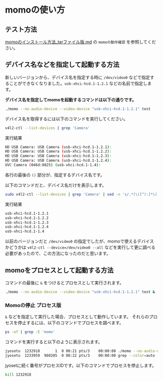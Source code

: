 # momoの使い方

## テスト方法

[momoのインストール方法_tarファイル版.md](./momoのインストール方法_tarファイル版.md) の `momoの動作確認` を参照してください。

## デバイス名などを指定して起動する方法

新しいバージョンから、デバイス名を指定する時に `/dev/video0` などで指定することができなくなりました。`usb-xhci-hcd.1-1.2.1` などの名前で指定します。


**デバイス名を指定してmomoを起動するコマンドは以下の通りです。**

```bash
./momo --no-audio-device --video-device "usb-xhci-hcd.1-1.2.1" test
```

デバイス名を取得するには以下のコマンドを実行してください。

```bash
v4l2-ctl --list-devices | grep 'Camera'
```

実行結果

```bash
HD USB Camera: USB Camera (usb-xhci-hcd.1-1.2.1):
HD USB Camera: USB Camera (usb-xhci-hcd.1-1.2.2):
HD USB Camera: USB Camera (usb-xhci-hcd.1-1.2.3):
HD USB Camera: USB Camera (usb-xhci-hcd.1-1.2.4):
UVC Camera (046d:0825) (usb-xhci-hcd.1-1.4):
```

各行の最後の `()` 部分が、指定するデバイス名です。

以下のコマンドだと、デバイス名だけを表示します。

```bash
sudo v4l2-ctl --list-devices | grep 'Camera' | sed -n 's/.*(\([^):]*\)).*/\1/p'
```

実行結果

```bash
usb-xhci-hcd.1-1.2.1
usb-xhci-hcd.1-1.2.2
usb-xhci-hcd.1-1.2.3
usb-xhci-hcd.1-1.2.4
usb-xhci-hcd.1-1.4
```

以前のバージョンだと `/dev/video0` の指定でしたが、momoで使えるデバイスかどうかは `v4l2-ctl --device=/dev/video0 --all` などを実行して更に調べる必要があったので、この方法になったのだと思います。

## momoをプロセスとして起動する方法

コマンドの最後に `&` をつけるとプロセスとして実行されます。

```bash
./momo --no-audio-device --video-device "usb-xhci-hcd.1-1.2.1" test &
```


### Momoの停止 プロセス版

`&` などを指定して実行した場合、プロセスとして動作しています。
それらのプロセスを停止するには、以下のコマンドでプロセスを調べます。

```bash
ps -ef | grep -E 'momo'
```

コマンドを実行すると以下のように表示されます。

```bash
jyosetu  1232918       1  0 08:21 pts/3    00:00:00 ./momo --no-audio-device test
jyosetu  1233959  960285  0 08:22 pts/3    00:00:00 grep --color=auto -E momo
```

jyosetに続く番号がプロセスIDです。以下のコマンドでプロセスを停止します。

```bash
kill 1232918
```
